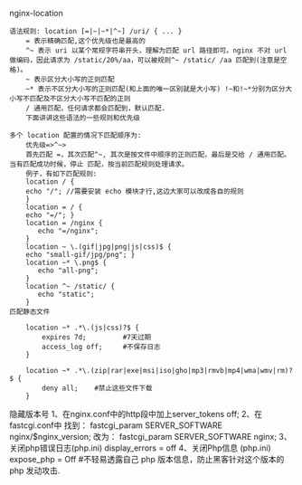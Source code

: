 nginx-location

	语法规则: location [=|~|~*|^~] /uri/ { ... }
		= 表示精确匹配,这个优先级也是最高的
		^~ 表示 uri 以某个常规字符串开头，理解为匹配 url 路径即可。nginx 不对 url 做编码，因此请求为 /static/20%/aa，可以被规则^~ /static/ /aa 匹配到(注意是空格)。
		~ 表示区分大小写的正则匹配
		~* 表示不区分大小写的正则匹配(和上面的唯一区别就是大小写) !~和!~*分别为区分大小写不匹配及不区分大小写不匹配的正则
		/ 通用匹配，任何请求都会匹配到，默认匹配.
		下面讲讲这些语法的一些规则和优先级
		
	多个 location 配置的情况下匹配顺序为:
		优先级=>^~>
		首先匹配 =，其次匹配^~, 其次是按文件中顺序的正则匹配，最后是交给 / 通用匹配。当有匹配成功时候，停止 匹配，按当前匹配规则处理请求。
		例子，有如下匹配规则:
		location / {
		echo "/"; //需要安装 echo 模块才行,这边大家可以改成各自的规则
		}
		location = / {
		echo "=/"; }
		location = /nginx {
		   echo "=/nginx";
		}
		location ~ \.(gif|jpg|png|js|css)$ {
		echo "small-gif/jpg/png"; }
		location ~* \.png$ {
		   echo "all-png";
		}
		location ^~ /static/ {
		   echo "static";
		}
	匹配静态文件

		location ~* .*\.(js|css)?$ {
			expires 7d; 		#7天过期
			access_log off;   	#不保存日志
		}

		location ~* .*\.(zip|rar|exe|msi|iso|gho|mp3|rmvb|mp4|wma|wmv|rm)?$ {
			deny all;    #禁止这些文件下载
		}


隐藏版本号
	1、在nginx.conf中的http段中加上server_tokens off;
	2、在fastcgi.conf中
		找到：
		fastcgi_param SERVER_SOFTWARE nginx/$nginx_version;
		改为：
		fastcgi_param SERVER_SOFTWARE nginx;
	3、关闭php错误日志(php.ini)
		display_errors = off
	4、关闭Php信息 (php.ini)
		expose_php = Off  #不轻易透露自己 php 版本信息，防止黑客针对这个版本的 php 发动攻击.
